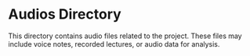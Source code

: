 # Audios Directory
This directory contains audio files related to the project. These files may include voice notes, recorded lectures, or audio data for analysis.

